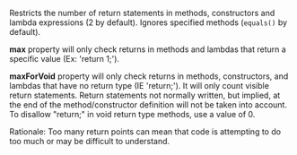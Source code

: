 Restricts the number of return statements in methods, constructors and lambda expressions
(2 by default). Ignores specified methods (`equals()` by default).

**max** property will only check returns in methods and lambdas that return a specific
value (Ex: 'return 1;').

**maxForVoid** property will only check returns in methods, constructors, and lambdas
that have no return type (IE 'return;').
It will only count visible return statements. Return statements not normally written, but
implied, at the end of the method/constructor definition will not be taken into account.
To disallow "return;" in void return type methods, use a value of 0.

Rationale: Too many return points can mean that code is
attempting to do too much or may be difficult to understand.
